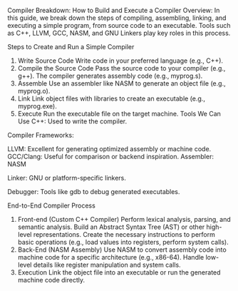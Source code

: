 Compiler Breakdown: How to Build and Execute a Compiler
Overview:
In this guide, we break down the steps of compiling, assembling, linking, and executing a simple program, from source code to an executable. Tools such as C++, LLVM, GCC, NASM, and GNU Linkers play key roles in this process.

Steps to Create and Run a Simple Compiler
1. Write Source Code
Write code in your preferred language (e.g., C++).
2. Compile the Source Code
Pass the source code to your compiler (e.g., g++).
The compiler generates assembly code (e.g., myprog.s).
3. Assemble
Use an assembler like NASM to generate an object file (e.g., myprog.o).
4. Link
Link object files with libraries to create an executable (e.g., myprog.exe).
5. Execute
Run the executable file on the target machine.
Tools We Can Use
C++: Used to write the compiler.

Compiler Frameworks:

LLVM: Excellent for generating optimized assembly or machine code.
GCC/Clang: Useful for comparison or backend inspiration.
Assembler: NASM

Linker: GNU or platform-specific linkers.

Debugger: Tools like gdb to debug generated executables.

End-to-End Compiler Process
1. Front-end (Custom C++ Compiler)
Perform lexical analysis, parsing, and semantic analysis.
Build an Abstract Syntax Tree (AST) or other high-level representations.
Create the necessary instructions to perform basic operations (e.g., load values into registers, perform system calls).
2. Back-End (NASM Assembly)
Use NASM to convert assembly code into machine code for a specific architecture (e.g., x86-64).
Handle low-level details like register manipulation and system calls.
3. Execution
Link the object file into an executable or run the generated machine code directly.
